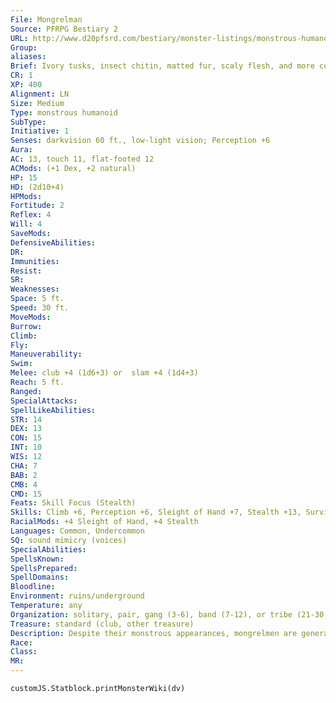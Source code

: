 ```yaml
---
File: Mongrelman
Source: PFRPG Bestiary 2
URL: http://www.d20pfsrd.com/bestiary/monster-listings/monstrous-humanoids/mongrelman
Group: 
aliases: 
Brief: Ivory tusks, insect chitin, matted fur, scaly flesh, and more combine to form a hideous humanoid shape.
CR: 1
XP: 400
Alignment: LN
Size: Medium
Type: monstrous humanoid
SubType: 
Initiative: 1
Senses: darkvision 60 ft., low-light vision; Perception +6
Aura: 
AC: 13, touch 11, flat-footed 12
ACMods: (+1 Dex, +2 natural)
HP: 15
HD: (2d10+4)
HPMods: 
Fortitude: 2
Reflex: 4
Will: 4
SaveMods: 
DefensiveAbilities: 
DR: 
Immunities: 
Resist: 
SR: 
Weaknesses: 
Space: 5 ft.
Speed: 30 ft.
MoveMods: 
Burrow: 
Climb: 
Fly: 
Maneuverability: 
Swim: 
Melee: club +4 (1d6+3) or  slam +4 (1d4+3)
Reach: 5 ft.
Ranged: 
SpecialAttacks: 
SpellLikeAbilities: 
STR: 14
DEX: 13
CON: 15
INT: 10
WIS: 12
CHA: 7
BAB: 2
CMB: 4
CMD: 15
Feats: Skill Focus (Stealth)
Skills: Climb +6, Perception +6, Sleight of Hand +7, Stealth +13, Survival +5
RacialMods: +4 Sleight of Hand, +4 Stealth
Languages: Common, Undercommon
SQ: sound mimicry (voices)
SpecialAbilities: 
SpellsKnown: 
SpellsPrepared: 
SpellDomains: 
Bloodline: 
Environment: ruins/underground
Temperature: any
Organization: solitary, pair, gang (3-6), band (7-12), or tribe (21-30 plus 30% noncombatants, 2-4 rogues of 1st-3rd level, 1-2 oracles or witches of 2nd-4th level, 1 fighter or ranger chieftain of 3rd-6th level, 4-6 dire bats, and 3-20 dire rats)
Treasure: standard (club, other treasure)
Description: Despite their monstrous appearances, mongrelmen are generally hardworking and peaceful creatures. A mongrelman can produce offspring with any humanoid, mixing bloodlines in strange ways to create hardier crossbreeds. No two mongrelmen look the same. One may have a face that is half hobgoblin, half lizardfolk, with one human-like foot and one cloven hoof, while his sister may have elven ears, a dwarven beard, orc tusks, and clawed hands. Each mongrelman usually has characteristics from at least a half-dozen different races.  This strange mixture enforces mongrelmen's place in the edges of the world, for they are shunned by all who fear their twisted appearance. Mistaken as enemies by all, mongrelmen prefer to be left alone.  Most mongrelmen live below the surface of the world in hidden caves far from civilization. These creatures pride themselves on their survival skills, for the bowels of the earth are no place for weaklings.  Other foul and intelligent races who claim dominion in the underworld take mongrelmen as slaves (particularly morlocks), finding this deformed race's docile nature and hardworking attitude makes them extremely useful as tools of labor. In this role, mongrelmen still fall back on their pride of survival, slow to rebel and patiently waiting for the overthrow of their masters.  Mongrelmen dwelling on the surface sometimes live amid the hustle and bustle of cities, sequestering themselves in ghettos and sewers to avoid notice. Urban mongrelmen may rely on begging and pickpocketing to get by, but most form rural communities near trading routes.  Despite their varied physical forms, most mongrelmen average 5-6 feet tall and weigh between 150 and 250 pounds on average. A tragically short lifespan limits the creatures' population growth-mongrelmen rarely live past 35 years.
Race: 
Class: 
MR: 
---
```

```dataviewjs
customJS.Statblock.printMonsterWiki(dv)
```

